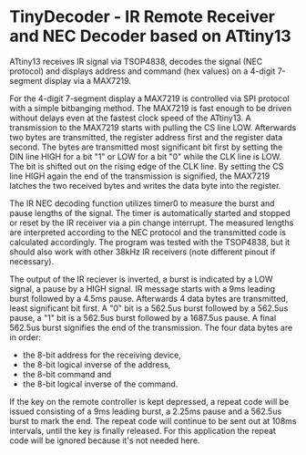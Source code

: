# TinyDecoder - IR Remote Receiver and NEC Decoder based on ATtiny13
ATtiny13 receives IR signal via TSOP4838, decodes the signal (NEC protocol) and displays address and command (hex values) on a 4-digit 7-segment display via a MAX7219.

For the 4-digit 7-segment display a MAX7219 is controlled via SPI protocol with a simple bitbanging method. The MAX7219 is fast enough to be driven without delays even at the fastest clock speed of the ATtiny13. A transmission to the MAX7219 starts with pulling the CS line LOW. Afterwards two bytes are transmitted, the register address first and the register data second. The bytes are transmitted most significant bit first by setting the DIN line HIGH for a bit "1" or LOW for a bit "0" while the CLK line is LOW. The bit is shifted out on the rising edge of the CLK line. By setting the CS line HIGH again the end of the transmission is signified, the MAX7219 latches the two received bytes and writes the data byte into the register. 

The IR NEC decoding function utilizes timer0 to measure the burst and pause lengths of the signal. The timer is automatically started and stopped or reset by the IR receiver via a pin change interrupt. The measured lengths are interpreted according to the NEC protocol and the transmitted code is calculated accordingly. The program was tested with the TSOP4838, but it should also work with other 38kHz IR receivers (note different pinout if necessary).

The output of the IR reciever is inverted, a burst is indicated by a LOW signal, a pause by a HIGH signal. IR message starts with a 9ms leading burst followed by a 4.5ms pause. Afterwards 4 data bytes are transmitted, least significant bit first. A "0" bit is a 562.5us burst followed by a 562.5us pause, a "1" bit is a 562.5us burst followed by a 1687.5us pause. A final 562.5us burst signifies the end of the transmission. The four data bytes are in order:
- the 8-bit address for the receiving device,
- the 8-bit logical inverse of the address,
- the 8-bit command and
- the 8-bit logical inverse of the command.

If the key on the remote controller is kept depressed, a repeat code will be issued consisting of a 9ms leading burst, a 2.25ms pause and a 562.5us burst to mark the end. The repeat code will continue to be sent out at 108ms intervals, until the key is finally released. For this application the repeat code will be ignored because it's not needed here.
